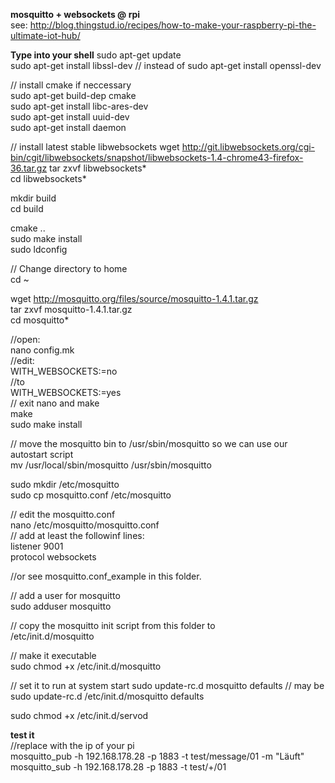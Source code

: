 __mosquitto + websockets @ rpi__  
see: http://blog.thingstud.io/recipes/how-to-make-your-raspberry-pi-the-ultimate-iot-hub/  

__Type into your shell__
sudo apt-get update  
sudo apt-get install libssl-dev // instead of sudo apt-get install openssl-dev  

// install cmake if neccessary  
sudo apt-get build-dep cmake  
sudo apt-get install libc-ares-dev  
sudo apt-get install uuid-dev  
sudo apt-get install daemon  

// install latest stable libwebsockets
wget http://git.libwebsockets.org/cgi-bin/cgit/libwebsockets/snapshot/libwebsockets-1.4-chrome43-firefox-36.tar.gz
tar zxvf libwebsockets*  
cd libwebsockets*  

mkdir build  
cd build  

cmake ..  
sudo make install  
sudo ldconfig  

// Change directory to home  
cd ~  

wget http://mosquitto.org/files/source/mosquitto-1.4.1.tar.gz  
tar zxvf mosquitto-1.4.1.tar.gz  
cd mosquitto*  

//open:  
nano config.mk  
//edit:  
WITH_WEBSOCKETS:=no  
//to  
WITH_WEBSOCKETS:=yes  
// exit nano and make  
make  
sudo make install  

// move the mosquitto bin to /usr/sbin/mosquitto so we can use our autostart script  
mv /usr/local/sbin/mosquitto /usr/sbin/mosquitto  

sudo mkdir /etc/mosquitto  
sudo cp mosquitto.conf /etc/mosquitto  

// edit the mosquitto.conf  
nano /etc/mosquitto/mosquitto.conf  
// add at least the followinf lines:  
listener 9001  
protocol websockets  

//or see mosquitto.conf_example in this folder.  

// add a user for mosquitto  
sudo adduser mosquitto  

// copy the mosquitto init script from this folder to  
/etc/init.d/mosquitto  

// make it executable  
sudo chmod +x /etc/init.d/mosquitto  

// set it to run at system start
sudo update-rc.d mosquitto defaults
// may be
sudo update-rc.d /etc/init.d/mosquitto defaults

sudo chmod +x /etc/init.d/servod



__test it__  
//replace with the ip of your pi  
mosquitto_pub -h 192.168.178.28 -p 1883 -t test/message/01 -m "Läuft"  
mosquitto_sub -h 192.168.178.28 -p 1883 -t test/+/01  
